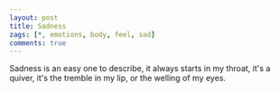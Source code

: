 ```yaml
---
layout: post
title: Sadness
zags: [*, emotions, body, feel, sad]
comments: true
---
```

Sadness is an easy one to describe, it always starts in my throat, it's a quiver, it's the tremble in my lip, or the welling of my eyes.